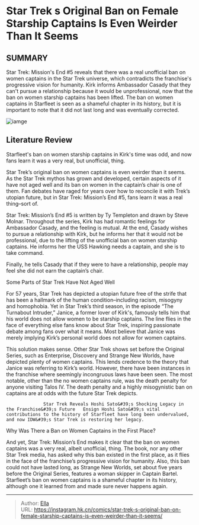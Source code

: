 # Star Trek s Original Ban on Female Starship Captains Is Even Weirder Than It Seems


## SUMMARY 



  Star Trek: Mission&#39;s End #5 reveals that there was a real unofficial ban on women captains in the Star Trek universe, which contradicts the franchise&#39;s progressive vision for humanity.   Kirk informs Ambassador Casady that they can&#39;t pursue a relationship because it would be unprofessional, now that the ban on women starship captains has been lifted.   The ban on women captains in Starfleet is seen as a shameful chapter in its history, but it is important to note that it did not last long and was eventually corrected.  

![iamge](https://static1.srcdn.com/wordpress/wp-content/uploads/2023/09/star-trek-janeway-modern-female-captain-trend.jpg)

## Literature Review

Starfleet&#39;s ban on women starship captains in Kirk&#39;s time was odd, and now fans learn it was a very real, but unofficial, thing. 




Star Trek’s original ban on women captains is even weirder than it seems. As the Star Trek mythos has grown and developed, certain aspects of it have not aged well and its ban on women in the captain’s chair is one of them. Fan debates have raged for years over how to reconcile it with Trek’s utopian future, but in Star Trek: Mission’s End #5, fans learn it was a real thing–sort of.




Star Trek: Mission’s End #5 is written by Ty Templeton and drawn by Steve Molnar. Throughout the series, Kirk has had romantic feelings for Ambassador Casady, and the feeling is mutual. At the end, Casady wishes to pursue a relationship with Kirk, but he informs her that it would not be professional, due to the lifting of the unofficial ban on women starship captains. He informs her the USS Hawking needs a captain, and she is to take command.

          

Finally, he tells Casady that if they were to have a relationship, people may feel she did not earn the captain’s chair.


 Some Parts of Star Trek Have Not Aged Well 
          




For 57 years, Star Trek has depicted a utopian future free of the strife that has been a hallmark of the human condition–including racism, misogyny and homophobia. Yet in Star Trek’s third season, in the episode “The Turnabout Intruder,” Janice, a former lover of Kirk&#39;s, famously tells him that his world does not allow women to be starship captains. The line flies in the face of everything else fans know about Star Trek, inspiring passionate debate among fans over what it means. Most believe that Janice was merely implying Kirk’s personal world does not allow for women captains.

This solution makes sense. Other Star Trek shows set before the Original Series, such as Enterprise, Discovery and Strange New Worlds, have depicted plenty of women captains. This lends credence to the theory that Janice was referring to Kirk’s world. However, there have been instances in the franchise where seemingly incongruous laws have been seen. The most notable, other than the no women captains rule, was the death penalty for anyone visiting Talos IV. The death penalty and a highly misogynistic ban on captains are at odds with the future Star Trek depicts.




                  Star Trek Reveals Hoshi Sato&#39;s Shocking Legacy in the Franchise&#39;s Future   Ensign Hoshi Sato&#39;s vital contributions to the history of Starfleet have long been undervalued, and now IDW&#39;s Star Trek is restoring her legacy.   



 Why Was There a Ban on Women Captains in the First Place? 
          

And yet, Star Trek: Mission’s End makes it clear that the ban on women captains was a very real, albeit unofficial, thing. The book, nor any other Star Trek media, has asked why this ban existed in the first place, as it flies in the face of the franchise’s progressive vision for humanity. Also, this ban could not have lasted long, as Strange New Worlds, set about five years before the Original Series, features a woman skipper in Captain Bartel. Starfleet’s ban on women captains is a shameful chapter in its history, although one it learned from and made sure never happens again.






---

> Author: [Ella](https://instagram.hk.cn/)  
> URL: https://instagram.hk.cn/comics/star-trek-s-original-ban-on-female-starship-captains-is-even-weirder-than-it-seems/  

